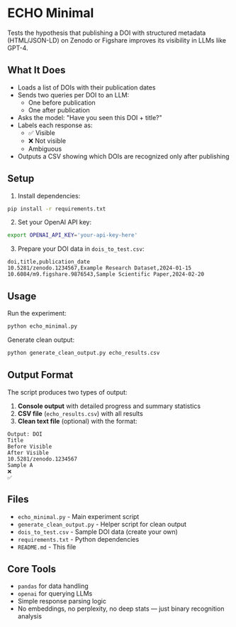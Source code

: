 # ECHO Minimal

Tests the hypothesis that publishing a DOI with structured metadata (HTML/JSON-LD) on Zenodo or Figshare improves its visibility in LLMs like GPT-4.

## What It Does

- Loads a list of DOIs with their publication dates
- Sends two queries per DOI to an LLM:
  - One before publication
  - One after publication
- Asks the model: "Have you seen this DOI + title?"
- Labels each response as:
  - ✅ Visible
  - ❌ Not visible
  - Ambiguous
- Outputs a CSV showing which DOIs are recognized only after publishing

## Setup

1. Install dependencies:
```bash
pip install -r requirements.txt
```

2. Set your OpenAI API key:
```bash
export OPENAI_API_KEY='your-api-key-here'
```

3. Prepare your DOI data in `dois_to_test.csv`:
```csv
doi,title,publication_date
10.5281/zenodo.1234567,Example Research Dataset,2024-01-15
10.6084/m9.figshare.9876543,Sample Scientific Paper,2024-02-20
```

## Usage

Run the experiment:
```bash
python echo_minimal.py
```

Generate clean output:
```bash
python generate_clean_output.py echo_results.csv
```

## Output Format

The script produces two types of output:

1. **Console output** with detailed progress and summary statistics
2. **CSV file** (`echo_results.csv`) with all results
3. **Clean text file** (optional) with the format:
```
Output: DOI
Title
Before Visible
After Visible
10.5281/zenodo.1234567
Sample A
❌
✅
```

## Files

- `echo_minimal.py` - Main experiment script
- `generate_clean_output.py` - Helper script for clean output
- `dois_to_test.csv` - Sample DOI data (create your own)
- `requirements.txt` - Python dependencies
- `README.md` - This file

## Core Tools

- `pandas` for data handling
- `openai` for querying LLMs
- Simple response parsing logic
- No embeddings, no perplexity, no deep stats — just binary recognition analysis